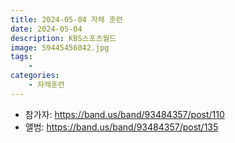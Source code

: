 ```yaml
---
title: 2024-05-04 자체 훈련
date: 2024-05-04
description: KBS스포츠월드
image: 59445456042.jpg
tags:
    - 
categories:
    - 자체훈련
---
```


- 참가자: https://band.us/band/93484357/post/110
- 앨범: https://band.us/band/93484357/post/135